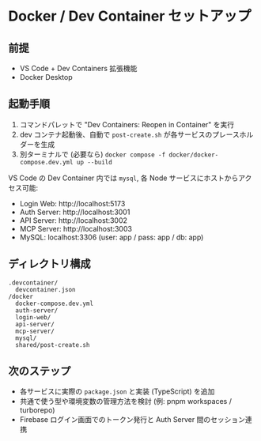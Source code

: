 # Docker / Dev Container セットアップ

## 前提

- VS Code + Dev Containers 拡張機能
- Docker Desktop

## 起動手順

1. コマンドパレットで "Dev Containers: Reopen in Container" を実行
2. dev コンテナ起動後、自動で `post-create.sh` が各サービスのプレースホルダーを生成
3. 別ターミナルで (必要なら) `docker compose -f docker/docker-compose.dev.yml up --build`

VS Code の Dev Container 内では `mysql`, 各 Node サービスにホストからアクセス可能:

- Login Web: http://localhost:5173
- Auth Server: http://localhost:3001
- API Server: http://localhost:3002
- MCP Server: http://localhost:3003
- MySQL: localhost:3306 (user: app / pass: app / db: app)

## ディレクトリ構成

```
.devcontainer/
  devcontainer.json
/docker
  docker-compose.dev.yml
  auth-server/
  login-web/
  api-server/
  mcp-server/
  mysql/
  shared/post-create.sh
```

## 次のステップ

- 各サービスに実際の `package.json` と実装 (TypeScript) を追加
- 共通で使う型や環境変数の管理方法を検討 (例: pnpm workspaces / turborepo)
- Firebase ログイン画面でのトークン発行と Auth Server 間のセッション連携
